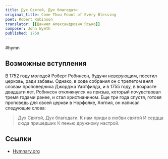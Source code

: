 ```yaml
---
title: Дух Святой, Дух благодати
original_title: Come Thou Fount of Every Blessing
poet: Robert Robinson
translator: [[Даниил Александрович Ясько]]
composer: John Wyeth
published: 1759
---
```


#hymn

## Возможные вступления

В 1752 году молодой Роберт Робинсон, будучи неверующим, посетил церковь, ради забавы. Однако, в ходе собрания он с трепетом внял словам проповедника Джорджа Уайтфилда, и в 1755 году, в возрасте двадцати лет, Робинсон откликнулся на призыв, который почувствовал тремя годами ранее, и стал христианином. Еще три года спустя, готовя проповедь для своей церкви в Норфолке, Англия, он написал следующие слова: 

> Дух Святой, Дух благодати,
> К нам приди в любви святой
> И сердца сюда пришедших
> К пенью дружному настрой.


## Ссылки

- [Hymnary.org](https://hymnary.org/text/come_thou_fount_of_every_blessing)
